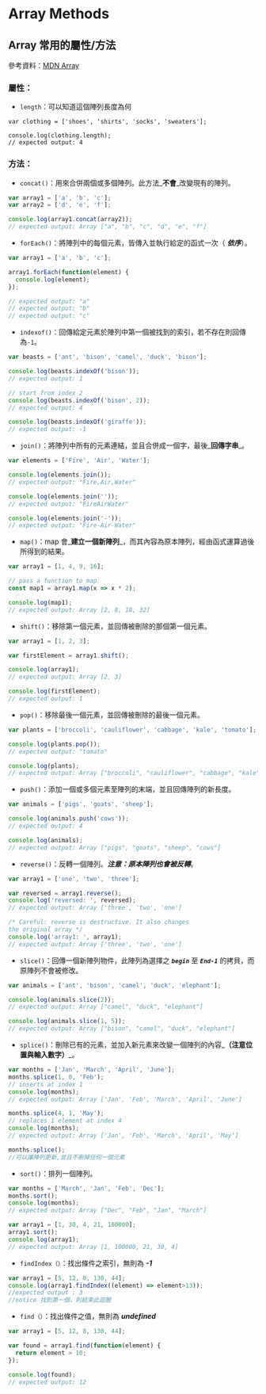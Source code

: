# Array Methods

## Array 常用的屬性/方法

參考資料：[MDN Array](https://developer.mozilla.org/zh-TW/docs/Web/JavaScript/Reference/Global_Objects/Array)

### 屬性：

* `length`：可以知道這個陣列長度為何

```text
var clothing = ['shoes', 'shirts', 'socks', 'sweaters'];

console.log(clothing.length);
// expected output: 4
```

### 方法：

* `concat()`：用來合併兩個或多個陣列。此方法_**不會**_改變現有的陣列。

```javascript
var array1 = ['a', 'b', 'c'];
var array2 = ['d', 'e', 'f'];

console.log(array1.concat(array2));
// expected output: Array ["a", "b", "c", "d", "e", "f"]
```

* `forEach()`：將陣列中的每個元素，皆傳入並執行給定的函式一次（ _**依序**_）。

```javascript
var array1 = ['a', 'b', 'c'];

array1.forEach(function(element) {
  console.log(element);
});

// expected output: "a"
// expected output: "b"
// expected output: "c"
```

* `indexof()`：回傳給定元素於陣列中第一個被找到的索引，若不存在則回傳為`-1`。

```javascript
var beasts = ['ant', 'bison', 'camel', 'duck', 'bison'];

console.log(beasts.indexOf('bison'));
// expected output: 1

// start from index 2
console.log(beasts.indexOf('bison', 2));
// expected output: 4

console.log(beasts.indexOf('giraffe'));
// expected output: -1
```

* `join()`：將陣列中所有的元素連結，並且合併成一個字，最後_**回傳字串**_。

```javascript
var elements = ['Fire', 'Air', 'Water'];

console.log(elements.join());
// expected output: "Fire,Air,Water"

console.log(elements.join(''));
// expected output: "FireAirWater"

console.log(elements.join('-'));
// expected output: "Fire-Air-Water"
```

* `map()`：map 會_**建立一個新陣列**_，而其內容為原本陣列，經由函式運算過後所得到的結果。

```javascript
var array1 = [1, 4, 9, 16];

// pass a function to map
const map1 = array1.map(x => x * 2);

console.log(map1);
// expected output: Array [2, 8, 18, 32]
```

* `shift()`：移除第一個元素，並回傳被刪除的那個第一個元素。

```javascript
var array1 = [1, 2, 3];

var firstElement = array1.shift();

console.log(array1);
// expected output: Array [2, 3]

console.log(firstElement);
// expected output: 1
```

* `pop()`：移除最後一個元素，並回傳被刪除的最後一個元素。

```javascript
var plants = ['broccoli', 'cauliflower', 'cabbage', 'kale', 'tomato'];

console.log(plants.pop());
// expected output: "tomato"

console.log(plants);
// expected output: Array ["broccoli", "cauliflower", "cabbage", "kale"]
```

* `push()`：添加一個或多個元素至陣列的末端，並且回傳陣列的新長度。

```javascript
var animals = ['pigs', 'goats', 'sheep'];

console.log(animals.push('cows'));
// expected output: 4

console.log(animals);
// expected output: Array ["pigs", "goats", "sheep", "cows"]
```

* `reverse()`：反轉一個陣列。_**注意：原本陣列也會被反轉**_。

```javascript
var array1 = ['one', 'two', 'three'];

var reversed = array1.reverse(); 
console.log('reversed: ', reversed);
// expected output: Array ['three', 'two', 'one']

/* Careful: reverse is destructive. It also changes
the original array */ 
console.log('array1: ', array1);
// expected output: Array ['three', 'two', 'one']
```

* `slice()`：回傳一個新陣列物件，此陣列為選擇之 _**`begin`**_ 至 _**`End-1`**_ 的拷貝，而原陣列不會被修改。

```javascript
var animals = ['ant', 'bison', 'camel', 'duck', 'elephant'];

console.log(animals.slice(2));
// expected output: Array ["camel", "duck", "elephant"]

console.log(animals.slice(1, 5));
// expected output: Array ["bison", "camel", "duck", "elephant"]
```

* `splice()`：刪除已有的元素，並加入新元素來改變一個陣列的內容_**（注意位置與輸入數字）**_。

```javascript
var months = ['Jan', 'March', 'April', 'June'];
months.splice(1, 0, 'Feb');
// inserts at index 1
console.log(months);
// expected output: Array ['Jan', 'Feb', 'March', 'April', 'June']

months.splice(4, 1, 'May');
// replaces 1 element at index 4
console.log(months);
// expected output: Array ['Jan', 'Feb', 'March', 'April', 'May']

months.splice();
//可以讓陣列更新,並且不刪掉任何一個元素
```

* `sort()`：排列一個陣列。

```javascript
var months = ['March', 'Jan', 'Feb', 'Dec'];
months.sort();
console.log(months);
// expected output: Array ["Dec", "Feb", "Jan", "March"]

var array1 = [1, 30, 4, 21, 100000];
array1.sort();
console.log(array1);
// expected output: Array [1, 100000, 21, 30, 4]
```

* `findIndex（）`：找出條件之索引，無則為 _**-1**_

```javascript
var array1 = [5, 12, 8, 130, 44];
console.log(array1.findIndex((element) => element>13));
//expected output : 3
//notice 找到第一個，則結束此迴圈
```

* `find（）`：找出條件之值，無則為 _**undefined**_

```javascript
var array1 = [5, 12, 8, 130, 44];

var found = array1.find(function(element) {
  return element > 10;
});

console.log(found);
// expected output: 12
```











